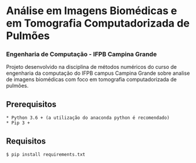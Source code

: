 # Análise em Imagens Biomédicas e em Tomografia Computadorizada de Pulmões

### Engenharia de Computação - IFPB Campina Grande
 Projeto desenvolvido na disciplina de métodos numéricos do curso de engenharia da computação do IFPB campus Campina Grande sobre analise de imagens biomédicas com foco em tomografia computadorizada de pulmões.

## Prerequisitos
    * Python 3.6 + (a utilização do anaconda python é recomendado)
    * Pip 3 +

## Requisitos
 ```bash
 $ pip install requirements.txt
 ```

